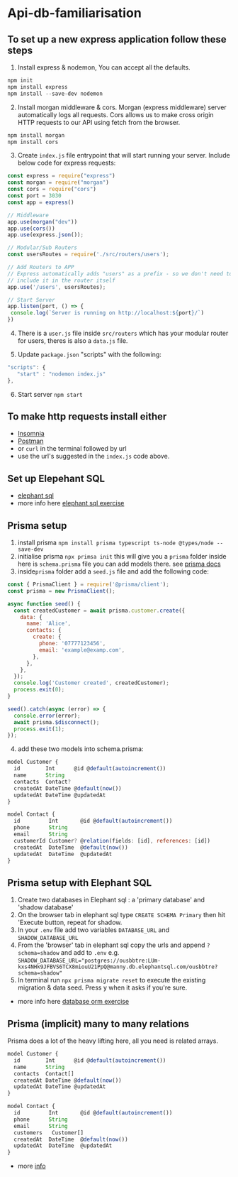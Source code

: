 # Api-db-familiarisation

## To set up a new express application follow these steps

1. Install express & nodemon, You can accept all the defaults.

```js
npm init
npm install express
npm install --save-dev nodemon
```

2. Install morgan middleware & cors. Morgan (express middleware) server automatically logs all requests. Cors allows us to make cross origin HTTP requests to our API using fetch from the browser.

```js
npm install morgan
npm install cors
```

3. Create `index.js` file entrypoint that will start running your server. Include below code for express requests:

```js
const express = require("express")
const morgan = require("morgan")
const cors = require("cors")
const port = 3030
const app = express()

// Middleware
app.use(morgan("dev"))
app.use(cors())
app.use(express.json());

// Modular/Sub Routers
const usersRoutes = require('./src/routers/users');

// Add Routers to APP
// Express automatically adds "users" as a prefix - so we don't need to
// include it in the router itself
app.use('/users', usersRoutes);

// Start Server
app.listen(port, () => {
 console.log(`Server is running on http://localhost:${port}/`)
})
```

4. There is a `user.js` file inside `src/routers` which has your modular router for users, theres is also a `data.js` file.

5. Update `package.json` "scripts" with the following:

```js
"scripts": {
   "start" : "nodemon index.js"
},
```

6. Start server `npm start`

## To make http requests install either

- [Insomnia](https://insomnia.rest/download)
- [Postman](https://www.postman.com/downloads/)
- or `curl` in the terminal followed by url
- use the url's suggested in the `index.js` code above.

## Set up Elepehant SQL

- [elephant sql](https://www.elephantsql.com/)
- more info here [elephant sql exercise](https://github.com/boolean-uk/api-express-database)

## Prisma setup

1. install prisma `npm install prisma typescript ts-node @types/node --save-dev`
2. initialise prisma `npx primsa init` this will give you a `prisma` folder inside here is `schema.prisma` file you can add models there.
see [prisma docs](https://www.prisma.io/docs/getting-started/setup-prisma/start-from-scratch/relational-databases-typescript-postgres)
3. inside`prisma` folder add a `seed.js` file and add the following code:

```js
const { PrismaClient } = require('@prisma/client');
const prisma = new PrismaClient();

async function seed() {
  const createdCustomer = await prisma.customer.create({
    data: {
      name: 'Alice',
      contacts: {
        create: {
          phone: '07777123456',
          email: 'example@examp.com',
        },
      },
    },
  });
  console.log('Customer created', createdCustomer);
  process.exit(0);
}

seed().catch(async (error) => {
  console.error(error);
  await prisma.$disconnect();
  process.exit(1);
});
```

4. add these two models into schema.prisma:

```js
model Customer {
  id        Int      @id @default(autoincrement())
  name      String
  contacts  Contact?
  createdAt DateTime @default(now())
  updatedAt DateTime @updatedAt
}

model Contact {
  id         Int       @id @default(autoincrement())
  phone      String
  email      String
  customerId Customer? @relation(fields: [id], references: [id])
  createdAt  DateTime  @default(now())
  updatedAt  DateTime  @updatedAt
}
```

## Prisma setup with Elephant SQL

1. Create two databases in Elephant sql : a 'primary database' and 'shadow database'
2. On the browser tab in elephant sql type `CREATE SCHEMA Primary` then hit 'Execute button, repeat for shadow.
3. In your `.env` file add two variables `DATABASE_URL` and `SHADOW_DATABASE_URL`
4. From the 'browser' tab in elephant sql copy the urls and append `?schema=shadow` and add to `.env` e.g.
`SHADOW_DATABASE_URL="postgres://ousbbtre:LUm-kxs4NHk9JFBVS6TCX8miouU21PpQ@manny.db.elephantsql.com/ousbbtre?schema=shadow"`
8. In terminal run `npx prisma migrate reset` to execute the existing migration & data seed. Press y when it asks if you're sure.

- more info here [database orm exercise](https://github.com/boolean-uk/database-orm)

## Prisma (implicit) many to many relations

Prisma does a lot of the heavy lifting here, all you need is related arrays.

```js
model Customer {
  id        Int      @id @default(autoincrement())
  name      String
  contacts  Contact[]
  createdAt DateTime @default(now())
  updatedAt DateTime @updatedAt
}

model Contact {
  id         Int       @id @default(autoincrement())
  phone      String
  email      String
  customers   Customer[]
  createdAt  DateTime  @default(now())
  updatedAt  DateTime  @updatedAt
}
```

- more [info](https://www.prisma.io/docs/concepts/components/prisma-schema/relations/many-to-many-relations#implicit-many-to-many-relations)
